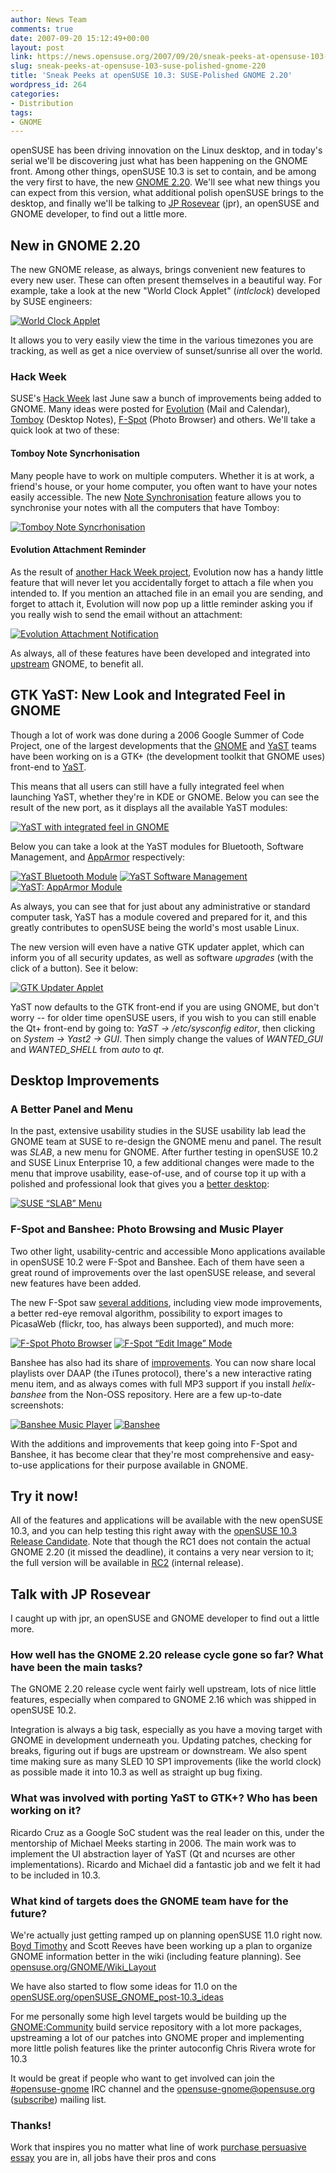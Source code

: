 ```yaml
---
author: News Team
comments: true
date: 2007-09-20 15:12:49+00:00
layout: post
link: https://news.opensuse.org/2007/09/20/sneak-peeks-at-opensuse-103-suse-polished-gnome-220/
slug: sneak-peeks-at-opensuse-103-suse-polished-gnome-220
title: 'Sneak Peeks at openSUSE 10.3: SUSE-Polished GNOME 2.20'
wordpress_id: 264
categories:
- Distribution
tags:
- GNOME
---
```


openSUSE has been driving innovation on the Linux desktop, and in today's serial we'll be discovering just what has been happening on the GNOME front. Among other things, openSUSE 10.3 is set to contain, and be among the very first to have, the new [GNOME 2.20](http://www.gnome.org/start/2.20/notes/en/). We'll see what new things you can expect from this version, what additional polish openSUSE brings to the desktop, and finally we'll be talking to [JP Rosevear](http://en.opensuse.org/User:Jproseve) (jpr), an openSUSE and GNOME developer, to find out a little more.

<!-- more -->


## New in GNOME 2.20


The new GNOME release, as always, brings convenient new features to every new user. These can often present themselves in a beautiful way. For example, take a look at the new "World Clock Applet" (_intlclock_) developed by SUSE engineers:


[![World Clock Applet](//news.opensuse.org/wp-content/uploads/2007/09/evolution-attachment-notification_thumb1.jpg)](//news.opensuse.org/wp-content/uploads/2007/09/evolution-attachment-notification1.png)


It allows you to very easily view the time in the various timezones you are tracking, as well as get a nice overview of sunset/sunrise all over the world.


### Hack Week


SUSE's [Hack Week](http://idea.opensuse.org/content/hackweek) last June saw a bunch of improvements being added to GNOME. Many ideas were posted for [Evolution](http://idea.opensuse.org/content/tag/evolution) (Mail and Calendar), [Tomboy](http://idea.opensuse.org/content/tag/tomboy) (Desktop Notes), [F-Spot](http://idea.opensuse.org/content/tag/f-spot) (Photo Browser) and others. We'll take a quick look at two of these:


#### Tomboy Note Syncrhonisation


Many people have to work on multiple computers. Whether it is at work, a friend's house, or your home computer, you often want to have your notes easily accessible. The new [Note Synchronisation](http://idea.opensuse.org/content/ideas/tomboy-note-synchronization) feature allows you to synchronise your notes with all the computers that have Tomboy:


[![Tomboy Note Syncrhonisation](//news.opensuse.org/wp-content/uploads/2007/09/tomboy-sync_thumb.jpg)](//news.opensuse.org/wp-content/uploads/2007/09/tomboy-sync.png)





#### Evolution Attachment Reminder


As the result of [another Hack Week project](http://idea.opensuse.org/content/ideas/evolution-plugin-attachment-reminder), Evolution now has a handy little feature that will never let you accidentally forget to attach a file when you intended to. If you mention an attached file in an email you are sending, and forget to attach it, Evolution will now pop up a little reminder asking you if you really wish to send the email without an attachment:


[![Evolution Attachment Notification](//news.opensuse.org/wp-content/uploads/2007/09/evolution-attachment-notification_thumb.jpg)](//news.opensuse.org/wp-content/uploads/2007/09/evolution-attachment-notification.png)


As always, all of these features have been developed and integrated into [upstream](http://en.wikipedia.org/wiki/Upstream_%28open_source%29) GNOME, to benefit all.


## GTK YaST: New Look and Integrated Feel in GNOME


Though a lot of work was done during a 2006 Google Summer of Code Project, one of the largest developments that the [GNOME](http://opensuse.org/GNOME_Team) and [YaST](http://opensuse.org/YaST_Team) teams have been working on is a GTK+ (the development toolkit that GNOME uses) front-end to [YaST](http://opensuse.org/YaST).

This means that all users can still have a fully integrated feel when launching YaST, whether they're in KDE or GNOME. Below you can see the result of the new port, as it displays all the available YaST modules:


[![YaST with integrated feel in GNOME](//news.opensuse.org/wp-content/uploads/2007/09/gtk-yast_thumb.jpg)](//news.opensuse.org/wp-content/uploads/2007/09/gtk-yast.png)


Below you can take a look at the YaST modules for Bluetooth, Software Management, and [AppArmor](http://en.opensuse.org/AppArmor) respectively:


[![YaST Bluetooth Module](//news.opensuse.org/wp-content/uploads/2007/09/yast-bluetooth_thumb.jpg)](//news.opensuse.org/wp-content/uploads/2007/09/yast-bluetooth.png) [![YaST Software Management](//news.opensuse.org/wp-content/uploads/2007/09/software-management_thumb.jpg)](//news.opensuse.org/wp-content/uploads/2007/09/software-management.png) [![YaST: AppArmor Module](//news.opensuse.org/wp-content/uploads/2007/09/yast-apparmour_thumb.jpg)](//news.opensuse.org/wp-content/uploads/2007/09/yast-apparmour.png)


As always, you can see that for just about any administrative or standard computer task, YaST has a module covered and prepared for it, and this greatly contributes to openSUSE being the world's most usable Linux.

The new version will even have a native GTK updater applet, which can inform you of all security updates, as well as software _upgrades_ (with the click of a button). See it below:


[![GTK Updater Applet](//news.opensuse.org/wp-content/uploads/2007/09/updater-applet.png)](//news.opensuse.org/wp-content/uploads/2007/09/updater-applet.png)


YaST now defaults to the GTK front-end if you are using GNOME, but don't worry -- for older time openSUSE users, if you wish to you can still enable the Qt+ front-end by going to: _YaST -> /etc/sysconfig editor_, then clicking on _System -> Yast2 -> GUI_. Then simply change the values of _WANTED_GUI_ and _WANTED_SHELL_ from _auto_ to _qt_.


## Desktop Improvements




### A Better Panel and Menu


In the past, extensive usability studies in the SUSE usability lab lead the GNOME team at SUSE to re-design the GNOME menu and panel. The result was _SLAB_, a new menu for GNOME. After further testing in openSUSE 10.2 and SUSE Linux Enterprise 10, a few additional changes were made to the menu that improve usability, ease-of-use, and of course top it up with a polished and professional look that gives you a [better desktop](http://www.betterdesktop.org):


[![SUSE “SLAB” Menu](//news.opensuse.org/wp-content/uploads/2007/09/gnome-slab_thumb.jpg)](//news.opensuse.org/wp-content/uploads/2007/09/gnome-slab.png)





### F-Spot and Banshee: Photo Browsing and Music Player


Two other light, usability-centric and accessible Mono applications available in openSUSE 10.2 were F-Spot and Banshee. Each of them have seen a great round of improvements over the last openSUSE release, and several new features have been added.

The new F-Spot saw [several additions](http://f-spot.org/News), including view mode improvements, a better red-eye removal algorithm, possibility to export images to PicasaWeb (flickr, too, has always been supported), and much more:


[![F-Spot Photo Browser](//news.opensuse.org/wp-content/uploads/2007/09/f-spot_thumb.jpg)](//news.opensuse.org/wp-content/uploads/2007/09/f-spot.png) [![F-Spot “Edit Image” Mode](//news.opensuse.org/wp-content/uploads/2007/09/f-spot-editimage_thumb.jpg)](//news.opensuse.org/wp-content/uploads/2007/09/f-spot-editimage.png)


Banshee has also had its share of [improvements](http://banshee-project.org/Releases/0.13.0). You can now share local playlists over DAAP (the iTunes protocol), there's a new interactive rating menu item, and as always comes with full MP3 support if you install _helix-banshee_ from the Non-OSS repository. Here are a few up-to-date screenshots:


[![Banshee Music Player](//news.opensuse.org/wp-content/uploads/2007/09/banshee_thumb.jpg)](//news.opensuse.org/wp-content/uploads/2007/09/banshee.png) [![Banshee ](//news.opensuse.org/wp-content/uploads/2007/09/banshee-mini_thumb.jpg)](//news.opensuse.org/wp-content/uploads/2007/09/banshee-mini.png)


With the additions and improvements that keep going into F-Spot and Banshee, it has become clear that they're most comprehensive and easy-to-use applications for their purpose available in GNOME.


## Try it now!


All of the features and applications will be available with the new openSUSE 10.3, and you can help testing this right away with the [openSUSE 10.3 Release Candidate](//news.opensuse.org/?p=305). Note that though the RC1 does not contain the actual GNOME 2.20 (it missed the deadline), it contains a very near version to it; the full version will be available in [RC2](http://opensuse.org/Roadmap/10.3) (internal release).





## Talk with JP Rosevear


I caught up with jpr, an openSUSE and GNOME developer to find out a little more.


### How well has the GNOME 2.20 release cycle gone so far? What have been the main tasks?


The GNOME 2.20 release cycle went fairly well upstream, lots of nice little features, especially when compared to GNOME 2.16 which was shipped in openSUSE 10.2.

Integration is always a big task, especially as you have a moving target with GNOME in development underneath you.  Updating patches, checking for breaks, figuring out if bugs are upstream or downstream.  We also spent time making sure as many SLED 10 SP1 improvements (like the world clock) as possible made it into 10.3 as well as straight up bug fixing.


### What was involved with porting YaST to GTK+? Who has been working on it?


Ricardo Cruz as a Google SoC student was the real leader on this, under the mentorship of Michael Meeks starting in 2006.  The main work was to implement the UI abstraction layer of YaST (Qt and ncurses are other implementations).  Ricardo and Michael did a fantastic job and we felt it had to be included in 10.3.


### What kind of targets does the GNOME team have for the future?


We're actually just getting ramped up on planning openSUSE 11.0 right now.  [Boyd Timothy](http://en.opensuse.org/User:Btimothy) and Scott Reeves have been working up a plan to organize GNOME information better in the wiki (including feature planning). See [opensuse.org/GNOME/Wiki_Layout](http://en.opensuse.org/GNOME/Wiki_Layout)

We have also started to flow some ideas for 11.0 on the [openSUSE.org/openSUSE_GNOME_post-10.3_ideas](http://en.opensuse.org/OpenSUSE_GNOME_post-10.3_ideas)

For me personally some high level targets would be building up the [GNOME:Community](http://download.opensuse.org/repositories/GNOME:/Community) build service repository with a lot more packages, upstreaming a lot of our patches into GNOME proper and implementing more little polish features like the printer autoconfig Chris Rivera wrote for 10.3

It would be great if people who want to get involved can join the [#opensuse-gnome](irc://irc.freenode.net/opensuse-gnome) IRC channel and the [opensuse-gnome@opensuse.org](http://lists.opensuse.org/opensuse-gnome) ([subscribe](mailto:opensuse-gnome+subscribe@opensuse.org)) mailing list.


### Thanks!

Work that inspires you no matter what line of work [purchase persuasive essay](https://justbuyessay.com/) you are in, all jobs have their pros and cons
